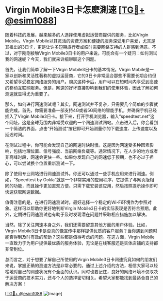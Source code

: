 # Virgin Mobile3日卡怎麽測速 [[TG💪+ @esim1088](https://t.me/s/esim1088)]

随着科技的发展，越来越多的人选择使用虚拟运营商提供的服务，比如Virgin Mobile。Virgin Mobile以其灵活的资费方案和便捷的服务深受用户喜爱，尤其是其推出的3日卡，更是让许多短期旅行者或临时需要网络支持的人群感到满意。不过，对于刚刚接触Virgin Mobile3日卡的用户来说，可能会有一个疑问：如何测试我的网速呢？今天，我们就来详细聊聊这个问题。

首先，让我们简单了解一下Virgin Mobile3日卡的基本情况。Virgin Mobile是一家以创新和灵活性著称的虚拟运营商，它的3日卡非常适合那些不需要长期合约但又希望享受稳定网络服务的用户。购买这种卡后，用户可以在短时间内享受到高速的移动互联网服务。但是，网速的好坏直接影响到我们的使用体验，因此了解如何测速就显得尤为重要了。

那么，如何进行网速测试呢？其实，网速测试并不复杂，只需要几个简单的步骤就能完成。首先，你需要准备一部支持4G或者5G网络的智能手机，并确保手机已经插入了Virgin Mobile3日卡。接下来，打开手机浏览器，输入“speedtest.net”这个网址，这是全球范围内非常受欢迎的一个网速测试网站。点击进入后，你会看到一个简洁的界面，点击“开始测试”按钮即可开始测量你的下载速度、上传速度以及延迟时间。

在测试过程中，你可能会发现自己的网速时快时慢。这是因为网速受多种因素影响，包括地理位置、信号强度、当前网络负载等。通常情况下，在人少的地方或者非高峰时段，网速会更快一些。如果你发现自己的网速低于预期，也不必过于担心，可以尝试换个位置重新测试一下。

除了使用专业网站进行网速测试外，你还可以通过一些手机应用来进行测速。例如，“Speedtest by Ookla”就是一个非常实用的应用程序，它提供了与网页版相同的功能，而且操作更加直观方便。只需下载安装该应用，然后按照提示操作即可快速获取网速数据。

值得注意的是，在进行网速测试时，最好选择一个稳定的Wi-Fi环境作为参照对象。这样可以帮助你更好地判断Virgin Mobile3日卡的实际表现是否符合预期。此外，定期进行网速测试也有助于及时发现潜在问题并采取相应措施加以解决。

当然，除了关注网速本身之外，我们还需要留意其他方面的用户体验。比如，Virgin Mobile3日卡是否真的像宣传中那样提供优质的客户服务？当你遇到问题时能否得到及时有效的帮助？这些都是值得考虑的问题。在这方面，Virgin Mobile一直致力于为用户提供最优质的服务体验，无论是在线客服还是实体店铺的支持都非常到位。

总而言之，对于想要了解自己所使用的Virgin Mobile3日卡网速究竟如何的朋友们来说，掌握正确的测速方法是非常必要的。通过上述介绍的方法，相信大家可以轻松地对自己的网速状况有个全面的认识。同时也要记住，良好的网络环境不仅取决于运营商的技术实力，还与个人的选择密切相关。希望大家都能找到最适合自己的解决方案！

[[TG💪+ @esim1088](https://t.me/s/esim1088) ![Image](https://i.postimg.cc/4NQfJmqS/Snipaste-2025-05-13-00-14-12.png)]